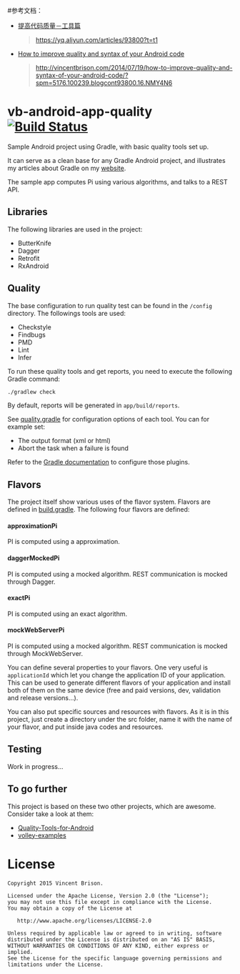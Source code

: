 
#参考文档：
- [提高代码质量－工具篇](https://yq.aliyun.com/articles/93800?t=t1)

  >https://yq.aliyun.com/articles/93800?t=t1

- [How to improve quality and syntax of your Android code](http://vincentbrison.com/2014/07/19/how-to-improve-quality-and-syntax-of-your-android-code/?spm=5176.100239.blogcont93800.16.NMY4N6)

  >http://vincentbrison.com/2014/07/19/how-to-improve-quality-and-syntax-of-your-android-code/?spm=5176.100239.blogcont93800.16.NMY4N6

# vb-android-app-quality [![Build Status][1]][2]

Sample Android project using Gradle, with basic quality tools set up.

It can serve as a clean base for any Gradle Android project, and illustrates my articles about
Gradle on my [website](http://vincentbrison.com).

The sample app computes Pi using various algorithms, and talks to a REST API.

## Libraries

The following libraries are used in the project:

- ButterKnife
- Dagger
- Retrofit
- RxAndroid

## Quality

The base configuration to run quality test can be found in the `/config` directory.
The followings tools are used:

- Checkstyle
- Findbugs
- PMD
- Lint
- Infer

To run these quality tools and get reports, you need to execute the following Gradle command:

```bash
./gradlew check
```

By default, reports will be generated in `app/build/reports`.

See [quality.gradle](config/quality.gradle) for configuration options of each tool.
You can for example set:

- The output format (xml or html)
- Abort the task when a failure is found

Refer to the [Gradle documentation][3] to configure those plugins.

## Flavors

The project itself show various uses of the flavor system. Flavors are defined in [build.gradle](app/build.gradle).
The following four flavors are defined:

#### approximationPi
PI is computed using a approximation.

#### daggerMockedPi
PI is computed using a mocked algorithm. REST communication is mocked through Dagger.

#### exactPi
PI is computed using an exact algorithm.

#### mockWebServerPi
PI is computed using a mocked algorithm. REST communication is mocked through MockWebServer.

You can define several properties to your flavors. One very useful is `applicationId` which let you
change the application ID of your application. This can be used to generate different flavors of
your application and install both of them on the same device (free and paid versions, dev, validation and release versions...).

You can also put specific sources and resources with flavors. As it is in this project, just create
a directory under the src folder, name it with the name of your flavor, and put inside java codes and resources.

## Testing

Work in progress...

## To go further

This project is based on these two other projects, which are awesome. Consider take a look at them:

 - [Quality-Tools-for-Android][4]
 - [volley-examples][5]

# License

    Copyright 2015 Vincent Brison.

    Licensed under the Apache License, Version 2.0 (the "License");
    you may not use this file except in compliance with the License.
    You may obtain a copy of the License at

       http://www.apache.org/licenses/LICENSE-2.0

    Unless required by applicable law or agreed to in writing, software
    distributed under the License is distributed on an "AS IS" BASIS,
    WITHOUT WARRANTIES OR CONDITIONS OF ANY KIND, either express or implied.
    See the License for the specific language governing permissions and
    limitations under the License.

[1]: https://travis-ci.org/vincentbrison/vb-android-app-quality.svg?branch=master
[2]: https://travis-ci.org/vincentbrison/vb-android-app-quality
[3]: http://www.gradle.org/docs/current/userguide/userguide.html
[4]: https://github.com/stephanenicolas/Quality-Tools-for-Android
[5]: https://github.com/marcoRS/volley-examples
